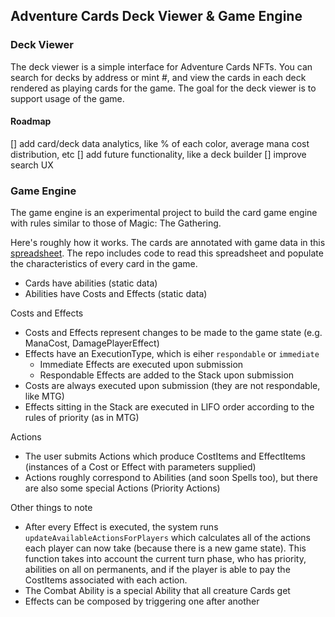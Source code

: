 ## Adventure Cards Deck Viewer & Game Engine

### Deck Viewer
The deck viewer is a simple interface for Adventure Cards NFTs. You can search for decks by address or mint #, and view the cards in each deck rendered as playing cards for the game. The goal for the deck viewer is to support usage of the game.

#### Roadmap
[] add card/deck data analytics, like % of each color, average mana cost distribution, etc
[] add future functionality, like a deck builder
[] improve search UX

### Game Engine
The game engine is an experimental project to build the card game engine with rules similar to those of Magic: The Gathering.

Here's roughly how it works. The cards are annotated with game data in this [spreadsheet](https://docs.google.com/spreadsheets/d/1ZfwQ4sVlR8x7mpz2iimLwnUFGNeUdJSGLCm-zwJVZbw/edit#gid=20077689910). The repo includes code to read this spreadsheet and populate the characteristics of every card in the game.
- Cards have abilities (static data)
- Abilities have Costs and Effects (static data)

Costs and Effects
- Costs and Effects represent changes to be made to the game state (e.g. ManaCost, DamagePlayerEffect)
- Effects have an ExecutionType, which is eiher `respondable` or `immediate`
  - Immediate Effects are executed upon submission
  - Respondable Effects are added to the Stack upon submission
- Costs are always executed upon submission (they are not respondable, like MTG)
- Effects sitting in the Stack are executed in LIFO order according to the rules of priority (as in MTG)

Actions
- The user submits Actions which produce CostItems and EffectItems (instances of a Cost or Effect with parameters supplied)
- Actions roughly correspond to Abilities (and soon Spells too), but there are also some special Actions (Priority Actions)

Other things to note
- After every Effect is executed, the system runs `updateAvailableActionsForPlayers` which calculates all of the actions each player can now take (because there is a new game state). This function takes into account the current turn phase, who has priority, abilities on all on permanents, and if the player is able to pay the CostItems associated with each action.
- The Combat Ability is a special Ability that all creature Cards get
- Effects can be composed by triggering one after another
